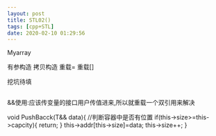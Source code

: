 ```yaml
---
layout: post
title: STL02()
tags: [cpp+STL]
date: 2020-02-10 01:29:56
---
```


Myarray

有参构造
拷贝构造
重载=
重载[]

挖坑待填

```cpp
```

&&使用:应该传变量的接口用户传值进来,所以就重载一个双引用来解决

void PushBacck(T&& data){
    //判断容器中是否有位置
    if(this->size>=this->capcity){
        return;
    }
    this->addr[this->size]=data;
     this->size++;
}

